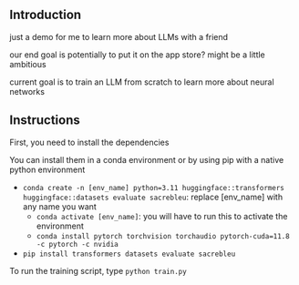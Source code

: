 ## Introduction

just a demo for me to learn more about LLMs with a friend

our end goal is potentially to put it on the app store? might be a little ambitious

current goal is to train an LLM from scratch to learn more about neural networks

## Instructions

First, you need to install the dependencies

You can install them in a conda environment or by using pip with a native python environment
* `conda create -n [env_name] python=3.11 huggingface::transformers huggingface::datasets evaluate sacrebleu`: replace [env_name] with any name you want
    * `conda activate [env_name]`: you will have to run this to activate the environment
    * `conda install pytorch torchvision torchaudio pytorch-cuda=11.8 -c pytorch -c nvidia`
* `pip install transformers datasets evaluate sacrebleu`

To run the training script, type `python train.py`
